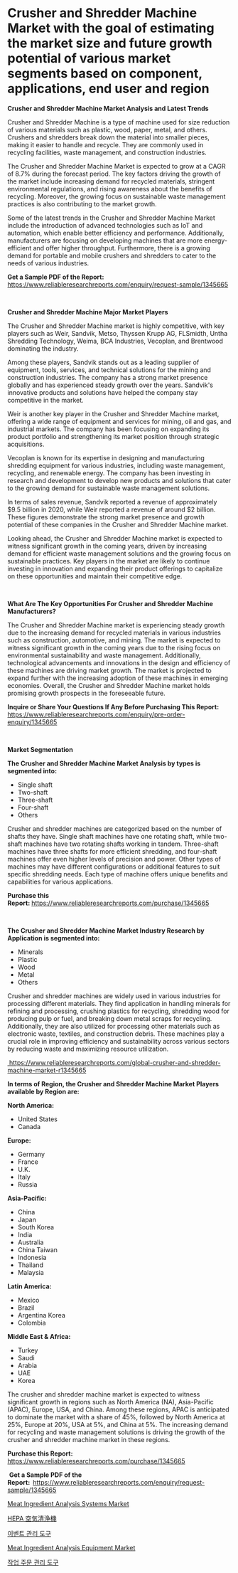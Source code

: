 <p><h1>Crusher and Shredder Machine Market with the goal of estimating the market size and future growth potential of various market segments based on component, applications, end user and region</h1></p><p><strong>Crusher and Shredder Machine Market Analysis and Latest Trends</strong></p>
<p><p>Crusher and Shredder Machine is a type of machine used for size reduction of various materials such as plastic, wood, paper, metal, and others. Crushers and shredders break down the material into smaller pieces, making it easier to handle and recycle. They are commonly used in recycling facilities, waste management, and construction industries.</p><p>The Crusher and Shredder Machine Market is expected to grow at a CAGR of 8.7% during the forecast period. The key factors driving the growth of the market include increasing demand for recycled materials, stringent environmental regulations, and rising awareness about the benefits of recycling. Moreover, the growing focus on sustainable waste management practices is also contributing to the market growth.</p><p>Some of the latest trends in the Crusher and Shredder Machine Market include the introduction of advanced technologies such as IoT and automation, which enable better efficiency and performance. Additionally, manufacturers are focusing on developing machines that are more energy-efficient and offer higher throughput. Furthermore, there is a growing demand for portable and mobile crushers and shredders to cater to the needs of various industries.</p></p>
<p><strong>Get a Sample PDF of the Report:&nbsp;</strong> <a href="https://www.reliableresearchreports.com/enquiry/request-sample/1345665">https://www.reliableresearchreports.com/enquiry/request-sample/1345665</a></p>
<p>&nbsp;</p>
<p><strong>Crusher and Shredder Machine Major Market Players</strong></p>
<p><p>The Crusher and Shredder Machine market is highly competitive, with key players such as Weir, Sandvik, Metso, Thyssen Krupp AG, FLSmidth, Untha Shredding Technology, Weima, BCA Industries, Vecoplan, and Brentwood dominating the industry.</p><p>Among these players, Sandvik stands out as a leading supplier of equipment, tools, services, and technical solutions for the mining and construction industries. The company has a strong market presence globally and has experienced steady growth over the years. Sandvik's innovative products and solutions have helped the company stay competitive in the market.</p><p>Weir is another key player in the Crusher and Shredder Machine market, offering a wide range of equipment and services for mining, oil and gas, and industrial markets. The company has been focusing on expanding its product portfolio and strengthening its market position through strategic acquisitions.</p><p>Vecoplan is known for its expertise in designing and manufacturing shredding equipment for various industries, including waste management, recycling, and renewable energy. The company has been investing in research and development to develop new products and solutions that cater to the growing demand for sustainable waste management solutions.</p><p>In terms of sales revenue, Sandvik reported a revenue of approximately $9.5 billion in 2020, while Weir reported a revenue of around $2 billion. These figures demonstrate the strong market presence and growth potential of these companies in the Crusher and Shredder Machine market.</p><p>Looking ahead, the Crusher and Shredder Machine market is expected to witness significant growth in the coming years, driven by increasing demand for efficient waste management solutions and the growing focus on sustainable practices. Key players in the market are likely to continue investing in innovation and expanding their product offerings to capitalize on these opportunities and maintain their competitive edge.</p></p>
<p>&nbsp;</p>
<p><strong>What Are The Key Opportunities For Crusher and Shredder Machine Manufacturers?</strong></p>
<p><p>The Crusher and Shredder Machine market is experiencing steady growth due to the increasing demand for recycled materials in various industries such as construction, automotive, and mining. The market is expected to witness significant growth in the coming years due to the rising focus on environmental sustainability and waste management. Additionally, technological advancements and innovations in the design and efficiency of these machines are driving market growth. The market is projected to expand further with the increasing adoption of these machines in emerging economies. Overall, the Crusher and Shredder Machine market holds promising growth prospects in the foreseeable future.</p></p>
<p><strong>Inquire or Share Your Questions If Any Before Purchasing This Report:</strong> <a href="https://www.reliableresearchreports.com/enquiry/pre-order-enquiry/1345665">https://www.reliableresearchreports.com/enquiry/pre-order-enquiry/1345665</a></p>
<p>&nbsp;</p>
<p><strong>Market Segmentation</strong></p>
<p><strong>The Crusher and Shredder Machine Market Analysis by types is segmented into:</strong></p>
<p><ul><li>Single shaft</li><li>Two-shaft</li><li>Three-shaft</li><li>Four-shaft</li><li>Others</li></ul></p>
<p><p>Crusher and shredder machines are categorized based on the number of shafts they have. Single shaft machines have one rotating shaft, while two-shaft machines have two rotating shafts working in tandem. Three-shaft machines have three shafts for more efficient shredding, and four-shaft machines offer even higher levels of precision and power. Other types of machines may have different configurations or additional features to suit specific shredding needs. Each type of machine offers unique benefits and capabilities for various applications.</p></p>
<p><strong>Purchase this Report:&nbsp;</strong><a href="https://www.reliableresearchreports.com/purchase/1345665">https://www.reliableresearchreports.com/purchase/1345665</a></p>
<p>&nbsp;</p>
<p><strong>The Crusher and Shredder Machine Market Industry Research by Application is segmented into:</strong></p>
<p><ul><li>Minerals</li><li>Plastic</li><li>Wood</li><li>Metal</li><li>Others</li></ul></p>
<p><p>Crusher and shredder machines are widely used in various industries for processing different materials. They find application in handling minerals for refining and processing, crushing plastics for recycling, shredding wood for producing pulp or fuel, and breaking down metal scraps for recycling. Additionally, they are also utilized for processing other materials such as electronic waste, textiles, and construction debris. These machines play a crucial role in improving efficiency and sustainability across various sectors by reducing waste and maximizing resource utilization.</p></p>
<p><a href="https://www.reliableresearchreports.com/global-crusher-and-shredder-machine-market-r1345665">&nbsp;https://www.reliableresearchreports.com/global-crusher-and-shredder-machine-market-r1345665</a></p>
<p><strong>In terms of Region, the Crusher and Shredder Machine Market Players available by Region are:</strong></p>
<p>
    <p> <strong> North America: </strong>
        <ul>
            <li>United States</li>
            <li>Canada</li>
        </ul>
        </p> 
    <p> <strong> Europe: </strong>
        <ul>
            <li>Germany</li>
            <li>France</li>
            <li>U.K.</li>
            <li>Italy</li>
            <li>Russia</li>
        </ul>
        </p> 
    <p> <strong> Asia-Pacific: </strong>
        <ul>
            <li>China</li>
            <li>Japan</li>
            <li>South Korea</li>
            <li>India</li>
            <li>Australia</li>
            <li>China Taiwan</li>
            <li>Indonesia</li>
            <li>Thailand</li>
            <li>Malaysia</li>
        </ul>
        </p> 
    <p> <strong> Latin America: </strong>
        <ul>
            <li>Mexico</li>
            <li>Brazil</li>
            <li>Argentina Korea</li>
            <li>Colombia</li>
        </ul>
        </p> 
    <p> <strong> Middle East & Africa: </strong>
        <ul>
            <li>Turkey</li>
            <li>Saudi</li>
            <li>Arabia</li>
            <li>UAE</li>
            <li>Korea</li>
        </ul>
    </p>
    </p>
<p><p>The crusher and shredder machine market is expected to witness significant growth in regions such as North America (NA), Asia-Pacific (APAC), Europe, USA, and China. Among these regions, APAC is anticipated to dominate the market with a share of 45%, followed by North America at 25%, Europe at 20%, USA at 5%, and China at 5%. The increasing demand for recycling and waste management solutions is driving the growth of the crusher and shredder machine market in these regions.</p></p>
<p><strong>Purchase this Report: </strong><a href="https://www.reliableresearchreports.com/purchase/1345665">https://www.reliableresearchreports.com/purchase/1345665</a></p>
<p>&nbsp;<strong>Get a Sample PDF of the Report:&nbsp;&nbsp;</strong><a href="https://www.reliableresearchreports.com/enquiry/request-sample/1345665">https://www.reliableresearchreports.com/enquiry/request-sample/1345665</a></p>
<p><strong></strong></p>
<p><p><a href="https://github.com/angelajermaine/Market-Research-Report-List-3/blob/main/meat-ingredient-analysis-systems-market.md">Meat Ingredient Analysis Systems Market</a></p><p><a href="https://github.com/mathieurico66/Market-Research-Report-List-1/blob/main/625218239282.md">HEPA 空気清浄機</a></p><p><a href="https://github.com/wallacBahrtyinger567686/Market-Research-Report-List-1/blob/main/554548237485.md">이벤트 관리 도구</a></p><p><a href="https://github.com/provorikovar/Market-Research-Report-List-4/blob/main/meat-ingredient-analysis-equipment-market.md">Meat Ingredient Analysis Equipment Market</a></p><p><a href="https://github.com/WilburKihn5676/Market-Research-Report-List-1/blob/main/188937537484.md">작업 주문 관리 도구</a></p></p>